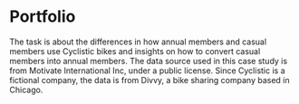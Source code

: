# Portfolio

The task is about the differences in how annual members and casual members use Cyclistic bikes and insights on how to convert casual members into annual members. 
The data source used in this case study is from Motivate International Inc, under a public license. Since Cyclistic is a fictional company, the data is from Divvy, a bike sharing company based in Chicago. 
